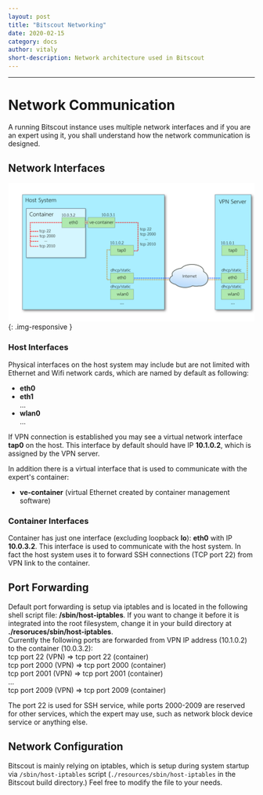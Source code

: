 ```yaml
---
layout: post
title: "Bitscout Networking"
date: 2020-02-15
category: docs
author: vitaly
short-description: Network architecture used in Bitscout 
---
```


-----

# Network Communication #
A running Bitscout instance uses multiple network interfaces and if you are an expert using it, you shall understand how the network communication is designed.

## Network Interfaces ##
![](/assets/network_interfaces_20.04.png){: .img-responsive }

### Host Interfaces ###
Physical interfaces on the host system may include but are not limited with Ethernet and Wifi network cards, which are named by default as following:  
* **eth0**  
* **eth1**  
...
* **wlan0**  
...  
  
If VPN connection is established you may see a virtual network interface **tap0** on the host. This interface by default should have IP **10.1.0.2**, which is assigned by the VPN server.  
  
In addition there is a virtual interface that is used to communicate with the expert's container:
* **ve-container** (virtual Ethernet created by container management software)
  
### Container Interfaces ###
Container has just one interface (excluding loopback **lo**): **eth0** with IP **10.0.3.2**. This interface is used to communicate with the host system. In fact the host system uses it to forward SSH connections (TCP port 22) from VPN link to the container. 

## Port Forwarding ##
Default port forwarding is setup via iptables and is located in the following shell script file: **/sbin/host-iptables**. If you want to change it before it is integrated into the root filesystem, change it in your build directory at **./resoruces/sbin/host-iptables**.  
Currently the following ports are forwarded from VPN IP address (10.1.0.2) to the container (10.0.3.2):  
tcp port 22 (VPN) => tcp port 22 (container)  
tcp port 2000 (VPN) => tcp port 2000 (container)  
tcp port 2001 (VPN) => tcp port 2001 (container)  
...  
tcp port 2009 (VPN) => tcp port 2009 (container)  
  
The port 22 is used for SSH service, while ports 2000-2009 are reserved for other services, which the expert may use, such as network block device service or anything else.

## Network Configuration ##
Bitscout is mainly relying on iptables, which is setup during system startup via `/sbin/host-iptables` script (`./resources/sbin/host-iptables` in the Bitscout build directory.) Feel free to modify the file to your needs.
